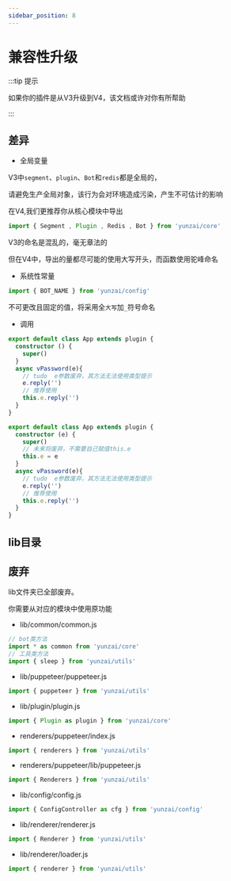 ```yaml
---
sidebar_position: 8
---
```


# 兼容性升级

:::tip 提示

如果你的插件是从V3升级到V4，该文档或许对你有所帮助

:::

## 差异

- 全局变量

V3中`segment`、`plugin`、`Bot`和`redis`都是全局的，

请避免生产全局对象，该行为会对环境造成污染，产生不可估计的影响

在V4,我们更推荐你从核心模块中导出

```ts
import { Segment , Plugin , Redis , Bot } from 'yunzai/core'
```

V3的命名是混乱的，毫无章法的

但在V4中，导出的量都尽可能的使用大写开头，而函数使用驼峰命名

- 系统性常量

```ts
import { BOT_NAME } from 'yunzai/config'
```

不可更改且固定的值，将采用全`大写`加`_`符号命名

- 调用

```ts
export default class App extends plugin {
  constructor () {
    super()
  }
  async vPassword(e){
    // tudo  e参数废弃，其方法无法使用类型提示
    e.reply('')
    // 推荐使用
    this.e.reply('')
  }
}
```

```ts
export default class App extends plugin {
  constructor (e) {
    super()
    // 未来将废弃，不需要自己赋值this.e
    this.e = e
  }
  async vPassword(e){
    // tudo  e参数废弃，其方法无法使用类型提示
    e.reply('')
    // 推荐使用
    this.e.reply('')
  }
}
```

## lib目录

## 废弃

lib文件夹已全部废弃。

你需要从对应的模块中使用原功能

- lib/common/common.js

```ts
// bot类方法
import * as common from 'yunzai/core'
// 工具类方法
import { sleep } from 'yunzai/utils'
```

- lib/puppeteer/puppeteer.js

```ts
import { puppeteer } from 'yunzai/utils'
```

- lib/plugin/plugin.js

```ts
import { Plugin as plugin } from 'yunzai/core'
```

- renderers/puppeteer/index.js

```ts
import { renderers } from 'yunzai/utils'
```
- renderers/puppeteer/lib/puppeteer.js

```ts
import { Renderers } from 'yunzai/utils'
```

- lib/config/config.js

```ts
import { ConfigController as cfg } from 'yunzai/config'
```


- lib/renderer/renderer.js

```ts
import { Renderer } from 'yunzai/utils'
```

- lib/renderer/loader.js

```ts
import { renderer } from 'yunzai/utils'
```